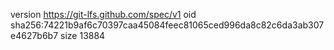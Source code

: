 version https://git-lfs.github.com/spec/v1
oid sha256:74221b9af6c70397caa45084feec81065ced996da8c82c6da3ab307e4627b6b7
size 13884
